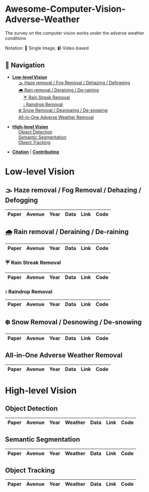 # Awesome-Computer-Vision-Adverse-Weather
The survey on the computer vision works under the adverse weather conditions

Notation: :camera_flash: Single Image, :video_camera: Video-based

## 🧭 Navigation

- **[Low-level Vision](#low-level-vision)**
  <br>&nbsp;&nbsp;&nbsp;&nbsp; [:fog: Haze removal / Fog Removal / Dehazing / Defogging](#fog-haze-removal--fog-removal--dehazing--defogging)
  <br>&nbsp;&nbsp;&nbsp;&nbsp; [:cloud_with_rain: Rain removal / Deraining / De-raining](#cloud_with_rain-rain-removal--deraining--de-raining)
  <br>&nbsp;&nbsp;&nbsp;&nbsp;&nbsp;&nbsp;&nbsp;&nbsp; [:umbrella: Rain Streak Removal](#umbrella-rain-streak-removal)
  <br>&nbsp;&nbsp;&nbsp;&nbsp;&nbsp;&nbsp;&nbsp;&nbsp; [:droplet: Raindrop Removal](#droplet-raindrop-removal)
  <br>&nbsp;&nbsp;&nbsp;&nbsp; [:snowflake: Snow Removal / Desnowing / De-snowing](#snowflake-snow-removal--desnowing--de-snowing)
  <br>&nbsp;&nbsp;&nbsp;&nbsp; [All-in-One Adverse Weather Removal](#all-in-one-adverse-weather-removal)

- **[High-level Vision](#high-level-vision)**
  <br>&nbsp;&nbsp;&nbsp;&nbsp; [Object Detection](#object-detection)
  <br>&nbsp;&nbsp;&nbsp;&nbsp; [Semantic Segmentation](#semantic-segmentation)
  <br>&nbsp;&nbsp;&nbsp;&nbsp; [Object Tracking](#object-tracking)

- **[Citation](#citation)** | **[Contributing](#contributing)**



# Low-level Vision

## :fog: Haze removal / Fog Removal / Dehazing / Defogging

| Paper | Avenue | Year | Data | Link | Code |
|-------|--------|------|------|------|------|

## :cloud_with_rain: Rain removal / Deraining / De-raining

| Paper | Avenue | Year | Data | Link | Code |
|-------|--------|------|------|------|------|

### :umbrella: Rain Streak Removal

| Paper | Avenue | Year | Data | Link | Code |
|-------|--------|------|------|------|------|

### :droplet: Raindrop Removal

| Paper | Avenue | Year | Data | Link | Code |
|-------|--------|------|------|------|------|

## :snowflake: Snow Removal / Desnowing / De-snowing

| Paper | Avenue | Year | Data | Link | Code |
|-------|--------|------|------|------|------|

## All-in-One Adverse Weather Removal

| Paper | Avenue | Year | Data | Link | Code |
|-------|--------|------|------|------|------|

# High-level Vision

## Object Detection

| Paper | Avenue | Year | Weather | Data | Link | Code |
|-------|--------|------|---------|------|------|------|

## Semantic Segmentation

| Paper | Avenue | Year | Weather | Data | Link | Code |
|-------|--------|------|---------|------|------|------|

## Object Tracking

| Paper | Avenue | Year | Weather | Data | Link | Code |
|-------|--------|------|---------|------|------|------|
